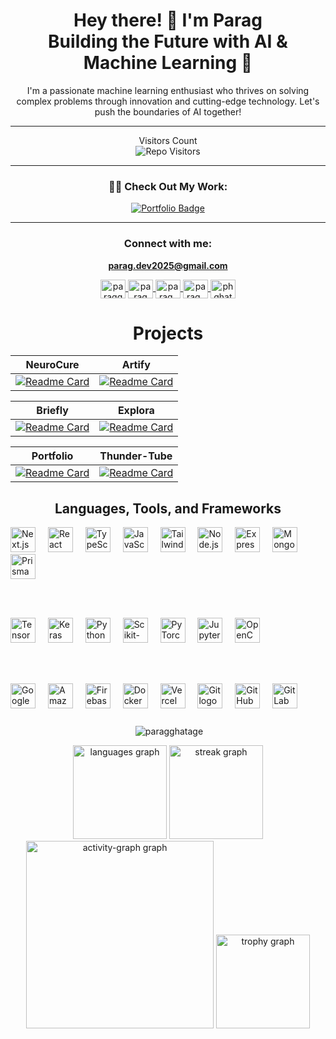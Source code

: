 <h1 align="center">Hey there! 👋 I'm Parag<br>Building the Future with AI & Machine Learning 🚀</h1>

<p align="center">I'm a passionate machine learning enthusiast who thrives on solving complex problems through innovation and cutting-edge technology. Let's push the boundaries of AI together!</p>

---
<p align='center'>Visitors Count <br><img align="center" alt="Repo Visitors" src="https://profile-counter.glitch.me/ParagGhatage/count.svg"/></p>

---
<h3 align="center">👨‍💻 Check Out My Work:</h3>
<p align="center">
  <a href="https://paragghatage.com" target="_blank">
    <img src="https://img.shields.io/badge/Portfolio-%23FFA500.svg?&style=for-the-badge&logo=web&logoColor=white" alt="Portfolio Badge" />
  </a>
</p>

---



<h3 align="center">Connect with me:</h3>

<p align="center">
  <a href="mailto:parag.dev2025@gmail.com" target="blank"><strong>parag.dev2025@gmail.com</strong></a>
</p>

<p align="center">
  <a href="https://x.com/PARAG_GHATAGE" target="blank">
    <img align="center" src="https://raw.githubusercontent.com/rahuldkjain/github-profile-readme-generator/master/src/images/icons/Social/twitter.svg" alt="paragghatage" height="30" width="40" />
  </a>
  <a href="https://www.linkedin.com/in/parag-ghatage-09685a314/" target="blank">
    <img align="center" src="https://raw.githubusercontent.com/rahuldkjain/github-profile-readme-generator/master/src/images/icons/Social/linked-in-alt.svg" alt="parag ghatage" height="30" width="40" />
  </a>
  <a href="https://www.kaggle.com/paragghatage" target="blank">
    <img align="center" src="https://raw.githubusercontent.com/rahuldkjain/github-profile-readme-generator/master/src/images/icons/Social/kaggle.svg" alt="parag_ghatage_35" height="30" width="40" />
  </a>
  <a href="https://instagram.com/parag_ghatage_35" target="blank">
    <img align="center" src="https://raw.githubusercontent.com/rahuldkjain/github-profile-readme-generator/master/src/images/icons/Social/instagram.svg" alt="parag_ghatage_35" height="30" width="40" />
  </a>
  <a href="https://leetcode.com/u/phghatage1/" target="blank">
    <img align="center" src="https://raw.githubusercontent.com/rahuldkjain/github-profile-readme-generator/master/src/images/icons/Social/leet-code.svg" alt="phghatage1" height="30" width="40" />
  </a>
</p>



<h1 align="center">Projects</h1>

|                       NeuroCure                       |                   Artify                       |
| --------------------------------------------------- | --------------------------------------------------- |
| [![Readme Card](https://github-readme-stats.vercel.app/api/pin/?username=ParagGhatage&repo=NeuroCure&theme=ambient_gradient)](https://neuro-cure-frontend.vercel.app) | [![Readme Card](https://github-readme-stats.vercel.app/api/pin/?username=ParagGhatage&repo=Artify&theme=ambient_gradient)](https://artify-art-three.vercel.app) |

|                       Briefly                       |                  Explora                   |
| --------------------------------------------------- | --------------------------------------------------- |
| [![Readme Card](https://github-readme-stats.vercel.app/api/pin/?username=ParagGhatage&repo=Briefly&theme=ambient_gradient)](https://briefly-law.vercel.app/) | [![Readme Card](https://github-readme-stats.vercel.app/api/pin/?username=ParagGhatage&repo=Explora&theme=ambient_gradient)](https://explora.cyou) |

|                       Portfolio                       |                  Thunder-Tube                   |
| --------------------------------------------------- | --------------------------------------------------- |
| [![Readme Card](https://github-readme-stats.vercel.app/api/pin/?username=ParagGhatage&repo=Portfolio&theme=ambient_gradient)](https://paragghatage.com) | [![Readme Card](https://github-readme-stats.vercel.app/api/pin/?username=ParagGhatage&repo=Thunder-Tube&theme=ambient_gradient)](https://thunder-tube.vercel.app/) |

<h2 align="center">Languages, Tools, and Frameworks</h2>

<div align="left">
  <!-- Full Stack Development -->
  <img src="https://skillicons.dev/icons?i=nextjs" height="40" alt="Next.js logo" />
  <img width="12" />
  <img src="https://skillicons.dev/icons?i=react" height="40" alt="React logo" />
  <img width="12" />
  <img src="https://skillicons.dev/icons?i=ts" height="40" alt="TypeScript logo" />
  <img width="12" />
  <img src="https://skillicons.dev/icons?i=js" height="40" alt="JavaScript logo" />
  <img width="12" />
  <img src="https://skillicons.dev/icons?i=tailwind" height="40" alt="TailwindCSS logo" />
  <img width="12" />
  <img src="https://skillicons.dev/icons?i=nodejs" height="40" alt="Node.js logo" />
  <img width="12" />
  <img src="https://skillicons.dev/icons?i=express" height="40" alt="Express.js logo" />
  <img width="12" />
  <img src="https://skillicons.dev/icons?i=mongodb" height="40" alt="MongoDB logo" />
  <img width="12" />
  <img src="https://skillicons.dev/icons?i=prisma" height="40" alt="Prisma logo" />

  <br/><br/>

  <!-- Machine Learning & Deep Learning -->
  <img src="https://skillicons.dev/icons?i=tensorflow" height="40" alt="TensorFlow logo" />
  <img width="12" />
  <img src="https://skillicons.dev/icons?i=keras" height="40" alt="Keras logo" />
  <img width="12" />
  <img src="https://skillicons.dev/icons?i=py" height="40" alt="Python logo" />
  <img width="12" />
  <img src="https://skillicons.dev/icons?i=scikit" height="40" alt="Scikit-learn logo" />
  <img width="12" />
  <img src="https://skillicons.dev/icons?i=pytorch" height="40" alt="PyTorch logo" />
  <img width="12" />
  <img src="https://skillicons.dev/icons?i=jupyter" height="40" alt="Jupyter logo" />
  <img width="12" />
  <img src="https://skillicons.dev/icons?i=opencv" height="40" alt="OpenCV logo" />

  <br/><br/>

  <!-- Cloud & DevOps -->
  <img src="https://skillicons.dev/icons?i=gcp" height="40" alt="Google Cloud logo" />
  <img width="12" />
  <img src="https://skillicons.dev/icons?i=aws" height="40" alt="Amazon Web Services logo" />
  <img width="12" />
  <img src="https://skillicons.dev/icons?i=firebase" height="40" alt="Firebase logo" />
  <img width="12" />
  <img src="https://skillicons.dev/icons?i=docker" height="40" alt="Docker logo" />
  <img width="12" />
  <img src="https://skillicons.dev/icons?i=vercel" height="40" alt="Vercel logo" />
  <img width="12" />
  <img src="https://skillicons.dev/icons?i=git" height="40" alt="Git logo" />
  <img width="12" />
  <img src="https://skillicons.dev/icons?i=github" height="40" alt="GitHub logo" />
  <img width="12" />
  <img src="https://skillicons.dev/icons?i=gitlab" height="40" alt="GitLab logo" />
</div>

###

<div align="center">
 
  <p>&nbsp;<img align="center" src="https://github-readme-stats.vercel.app/api?username=paragghatage&show_icons=true&locale=en" alt="paragghatage" /></p>
  <img src="https://github-readme-stats.vercel.app/api/top-langs?username=ParagGhatage&locale=en&hide_title=false&layout=compact&card_width=320&langs_count=4&theme=highcontrast&hide_border=false&order=2" height="150" alt="languages graph"  />
  <img src="https://streak-stats.demolab.com?user=ParagGhatage&locale=en&mode=weekly&theme=highcontrast&hide_border=false&border_radius=5&date_format=n/j%5B/Y%5D&order=3" height="150" alt="streak graph"  />
<img src="https://github-readme-activity-graph.vercel.app/graph?username=ParagGhatage&radius=16&theme=redical&area=true&order=5&custom_title=My%20contributions&hide_border=false&hide_title=false" height="300" alt="activity-graph graph"  />
  <img src="https://github-profile-trophy.vercel.app?username=ParagGhatage&theme=dark_lover&row=1&margin-w=10&margin-h=0&no-bg=false&no-frame=true&order=4" height="150" alt="trophy graph"  />
 
</div>

###
